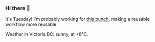 ### Hi there :wave:

It's Tuesday! I'm probably working for [this bunch](https://github.com/kohofinancial), making a reusable workflow more reusable.

Weather in Victoria BC: sunny, at +8°C.
